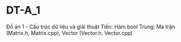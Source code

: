 # DT-A_1
Đồ án 1 - Cấu trúc dữ liệu và giải thuật
Tiến: Hàm bool
Trung: Ma trận (Matrix.h, Matrix.cpp), Vector (Vector.h, Vector.cpp)
